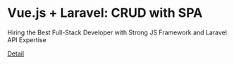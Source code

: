 # Vue.js + Laravel: CRUD with SPA

Hiring the Best Full-Stack Developer with Strong JS Framework and Laravel API Expertise 

[Detail](https://eduitfree.com/courses/vue-js-laravel-crud-with-spa)